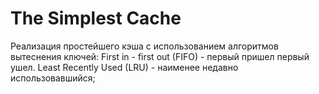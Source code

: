 The Simplest Cache
=====

Реализация простейшего кэша с использованием алгоритмов вытеснения ключей:
First in - first out  (FIFO) - первый пришел первый ушел.
Least Recently Used (LRU) -  наименее недавно использовавшийся;
